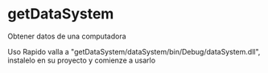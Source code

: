 # getDataSystem
Obtener datos de una computadora 

Uso Rapido
valla a "getDataSystem/dataSystem/bin/Debug/dataSystem.dll", instalelo en su proyecto y comienze a usarlo

